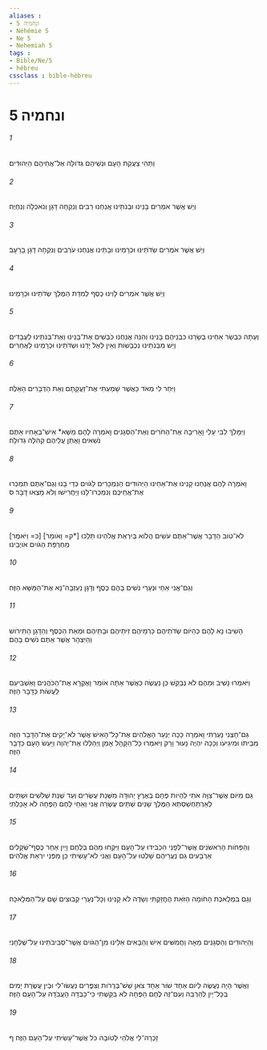 ```yaml
---
aliases : 
- ונחמיה 5
- Néhémie 5
- Ne 5
- Nehemiah 5
tags : 
- Bible/Ne/5
- hébreu
cssclass : bible-hébreu
---
```


# ונחמיה 5

###### 1
וַתְּהִי צַעֲקַת הָעָם וּנְשֵׁיהֶם גְּדֹולָה אֶל־אֲחֵיהֶם הַיְּהוּדִים׃
###### 2
וְיֵשׁ אֲשֶׁר אֹמְרִים בָּנֵינוּ וּבְנֹתֵינוּ אֲנַחְנוּ רַבִּים וְנִקְחָה דָגָן וְנֹאכְלָה וְנִחְיֶה׃
###### 3
וְיֵשׁ אֲשֶׁר אֹמְרִים שְׂדֹתֵינוּ וּכְרָמֵינוּ וּבָתֵּינוּ אֲנַחְנוּ עֹרְבִים וְנִקְחָה דָגָן בָּרָעָב׃
###### 4
וְיֵשׁ אֲשֶׁר אֹמְרִים לָוִינוּ כֶסֶף לְמִדַּת הַמֶּלֶךְ שְׂדֹתֵינוּ וּכְרָמֵינוּ׃
###### 5
וְעַתָּה כִּבְשַׂר אַחֵינוּ בְּשָׂרֵנוּ כִּבְנֵיהֶם בָּנֵינוּ וְהִנֵּה אֲנַחְנוּ כֹבְשִׁים אֶת־בָּנֵינוּ וְאֶת־בְּנֹתֵינוּ לַעֲבָדִים וְיֵשׁ מִבְּנֹתֵינוּ נִכְבָּשֹׁות וְאֵין לְאֵל יָדֵנוּ וּשְׂדֹתֵינוּ וּכְרָמֵינוּ לַאֲחֵרִים׃
###### 6
וַיִּחַר לִי מְאֹד כַּאֲשֶׁר שָׁמַעְתִּי אֶת־זַעֲקָתָם וְאֵת הַדְּבָרִים הָאֵלֶּה׃
###### 7
וַיִּמָּלֵךְ לִבִּי עָלַי וָאָרִיבָה אֶת־הַחֹרִים וְאֶת־הַסְּגָנִים וָאֹמְרָה לָהֶם מַשָּׁא* אִישׁ־בְּאָחִיו אַתֶּם נֹשִׁאים וָאֶתֵּן עֲלֵיהֶם קְהִלָּה גְדֹולָה׃
###### 8
וָאֹמְרָה לָהֶם אֲנַחְנוּ קָנִינוּ אֶת־אַחֵינוּ הַיְּהוּדִים הַנִּמְכָּרִים לַגֹּויִם כְּדֵי בָנוּ וְגַם־אַתֶּם תִּמְכְּרוּ אֶת־אֲחֵיכֶם וְנִמְכְּרוּ־לָנוּ וַיַּחֲרִישׁוּ וְלֹא מָצְאוּ דָּבָר׃ ס
###### 9
[כ= וַיֹּאמֶר] [ק= וָאֹומַר*] לֹא־טֹוב הַדָּבָר אֲשֶׁר־אַתֶּם עֹשִׂים הֲלֹוא בְּיִרְאַת אֱלֹהֵינוּ תֵּלֵכוּ מֵחֶרְפַּת הַגֹּויִם אֹויְבֵינוּ׃
###### 10
וְגַם־אֲנִי אַחַי וּנְעָרַי נֹשִׁים בָּהֶם כֶּסֶף וְדָגָן נַעַזְבָה־נָּא אֶת־הַמַּשָּׁא הַזֶּה׃
###### 11
הָשִׁיבוּ נָא לָהֶם כְּהַיֹּום שְׂדֹתֵיהֶם כַּרְמֵיהֶם זֵיתֵיהֶם וּבָתֵּיהֶם וּמְאַת הַכֶּסֶף וְהַדָּגָן הַתִּירֹושׁ וְהַיִּצְהָר אֲשֶׁר אַתֶּם נֹשִׁים בָּהֶם׃
###### 12
וַיֹּאמְרוּ נָשִׁיב וּמֵהֶם לֹא נְבַקֵּשׁ כֵּן נַעֲשֶׂה כַּאֲשֶׁר אַתָּה אֹומֵר וָאֶקְרָא אֶת־הַכֹּהֲנִים וָאַשְׁבִּיעֵם לַעֲשֹׂות כַּדָּבָר הַזֶּה׃
###### 13
גַּם־חָצְנִי נָעַרְתִּי וָאֹמְרָה כָּכָה יְנַעֵר הָאֱלֹהִים אֶת־כָּל־הָאִישׁ אֲשֶׁר לֹא־יָקִים אֶת־הַדָּבָר הַזֶּה מִבֵּיתֹו וּמִיגִיעֹו וְכָכָה יִהְיֶה נָעוּר וָרֵק וַיֹּאמְרוּ כָל־הַקָּהָל אָמֵן וַיְהַלְלוּ אֶת־יְהוָה וַיַּעַשׂ הָעָם כַּדָּבָר הַזֶּה׃
###### 14
גַּם מִיֹּום אֲשֶׁר־צִוָּה אֹתִי לִהְיֹות פֶּחָם בְּאֶרֶץ יְהוּדָה מִשְּׁנַת עֶשְׂרִים וְעַד שְׁנַת שְׁלֹשִׁים וּשְׁתַּיִם לְאַרְתַּחְשַׁסְתְּא הַמֶּלֶךְ שָׁנִים שְׁתֵּים עֶשְׂרֵה אֲנִי וְאַחַי לֶחֶם הַפֶּחָה לֹא אָכַלְתִּי׃
###### 15
וְהַפַּחֹות הָרִאשֹׁנִים אֲשֶׁר־לְפָנַי הִכְבִּידוּ עַל־הָעָם וַיִּקְחוּ מֵהֶם בְּלֶחֶם וָיַיִן אַחַר כֶּסֶף־שְׁקָלִים אַרְבָּעִים גַּם נַעֲרֵיהֶם שָׁלְטוּ עַל־הָעָם וַאֲנִי לֹא־עָשִׂיתִי כֵן מִפְּנֵי יִרְאַת אֱלֹהִים׃
###### 16
וְגַם בִּמְלֶאכֶת הַחֹומָה הַזֹּאת הֶחֱזַקְתִּי וְשָׂדֶה לֹא קָנִינוּ וְכָל־נְעָרַי קְבוּצִים שָׁם עַל־הַמְּלָאכָה׃
###### 17
וְהַיְּהוּדִים וְהַסְּגָנִים מֵאָה וַחֲמִשִּׁים אִישׁ וְהַבָּאִים אֵלֵינוּ מִן־הַגֹּויִם אֲשֶׁר־סְבִיבֹתֵינוּ עַל־שֻׁלְחָנִי׃
###### 18
וַאֲשֶׁר הָיָה נַעֲשֶׂה לְיֹום אֶחָד שֹׁור אֶחָד צֹאן שֵׁשׁ־בְּרֻרֹות וְצִפֳּרִים נַעֲשׂוּ־לִי וּבֵין עֲשֶׂרֶת יָמִים בְּכָל־יַיִן לְהַרְבֵּה וְעִם־זֶה לֶחֶם הַפֶּחָה לֹא בִקַּשְׁתִּי כִּי־כָבְדָה הָעֲבֹדָה עַל־הָעָם הַזֶּה׃
###### 19
זָכְרָה־לִּי אֱלֹהַי לְטֹובָה כֹּל אֲשֶׁר־עָשִׂיתִי עַל־הָעָם הַזֶּה׃ ף
